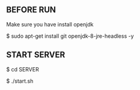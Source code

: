 ## **BEFORE RUN**

Make sure you have install openjdk

$ sudo apt-get install git openjdk-8-jre-headless -y

## **START SERVER**

$ cd SERVER

$ ./start.sh
